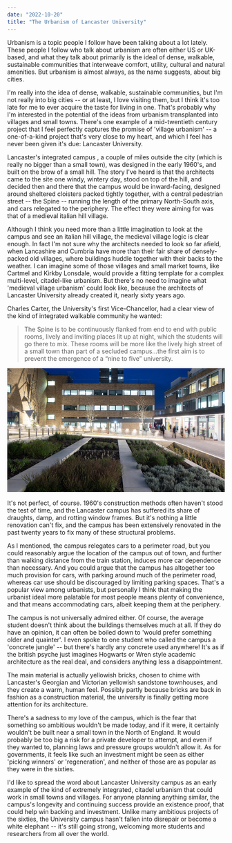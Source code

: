 ```yaml
---
date: "2022-10-20"
title: "The Urbanism of Lancaster University"
---
```


Urbanism is a topic people I follow have been talking about a lot lately. These people I follow who talk about urbanism are often either US or UK-based, and what they talk about primarily is the ideal of dense, walkable, sustainable communities that interweave comfort, utility, cultural and natural amenities. But urbanism is almost always, as the name suggests, about big cities.

I'm really into the idea of dense, walkable, sustainable communities, but I'm not really into big cities -- or at least, I love visiting them, but I think it's too late for me to ever acquire the taste for living in one. That's probably why I'm interested in the potential of the ideas from urbanism transplanted into villages and small towns. There's one example of a mid-twentieth century project that I feel perfectly captures the promise of 'village urbanism' -- a one-of-a-kind project that's very close to my heart, and which I feel has never been given it's due: Lancaster University.

Lancaster's integrated campus , a couple of miles outside the city (which is really no bigger than a small town), was designed in the early 1960's, and built on the brow of a small hill. The story I've heard is that the architects came to the site one windy, wintery day, stood on top of the hill, and decided then and there that the campus would be inward-facing, designed around sheltered cloisters packed tightly together, with a central pedestrian street -- the Spine -- running the length of the primary North-South axis, and cars relegated to the periphery. The effect they were aiming for was that of a medieval italian hill village.

Although I think you need more than a little imagination to look at the campus and see an italian hill village, the medieval village logic is clear enough. In fact I'm not sure why the architects needed to look so far afield, when Lancashire and Cumbria have more than their fair share of densely-packed old villages, where buildings huddle together with their backs to the weather. I can imagine some of those villages and small market towns, like Cartmel and Kirkby Lonsdale, would provide a fitting template for a complex multi-level, citadel-like urbanism. But there's no need to imagine what 'medieval village urbanism' could look like, because the architects of Lancaster University already created it, nearly sixty years ago.

Charles Carter, the University's first Vice-Chancellor, had a clear view of the kind of integrated walkable community he wanted:

> The Spine is to be continuously flanked from end to end with public rooms, lively and inviting places lit up at night, which the students will go there to mix. These rooms will be more like the lively high street of a small town than part of a secluded campus…the first aim is to prevent the emergence of a “nine to five” university.

![](index_files/physics_gardens.png)

It's not perfect, of course. 1960's construction methods often haven't stood the test of time, and the Lancaster campus has suffered its share of draughts, damp, and rotting window frames. But it's nothing a little renovation can't fix, and the campus has been extensively renovated in the past twenty years to fix many of these structural problems.

As I mentioned, the campus relegates cars to a perimeter road, but you could reasonably argue the location of the campus out of town, and further than walking distance from the train station, induces more car dependence than necessary. And you could argue that the campus has altogether too much provision for cars, with parking around much of the perimeter road, whereas car use should be discouraged by limiting parking spaces. That's a popular view among urbanists, but personally I think that making the urbanist ideal more palatable for most people means plenty of convenience, and that means accommodating cars, albeit keeping them at the periphery.

The campus is not universally admired either. Of course, the average student doesn't think about the buildings themselves much at all. If they do have an opinion, it can often be boiled down to 'would prefer something older and quainter'. I even spoke to one student who called the campus a 'concrete jungle' -- but there's hardly any concrete used anywhere! It's as if the british psyche just imagines Hogwarts or Wren style academic architecture as the real deal, and considers anything less a disappointment.

The main material is actually yellowish bricks, chosen to chime with Lancaster's Georgian and Victorian yellowish sandstone townhouses, and they create a warm, human feel. Possibly partly because bricks are back in fashion as a construction material, the university is finally getting more attention for its architecture.

There's a sadness to my love of the campus, which is the fear that something so ambitious wouldn't be made today, and if it were, it certainly wouldn't be built near a small town in the North of England. It would probably be too big a risk for a private developer to attempt, and even if they wanted to, planning laws and pressure groups wouldn't allow it. As for governments, it feels like such an investment might be seen as either 'picking winners' or 'regeneration', and neither of those are as popular as they were in the sixties.

I'd like to spread the word about Lancaster University campus as an early example of the kind of extremely integrated, citadel urbanism that could work in small towns and villages. For anyone planning anything similar, the campus's longevity and continuing success provide an existence proof, that could help win backing and investment. Unlike many ambitious projects of the sixties, the University campus hasn't fallen into disrepair or become a white elephant -- it's still going strong, welcoming more students and researchers from all over the world.